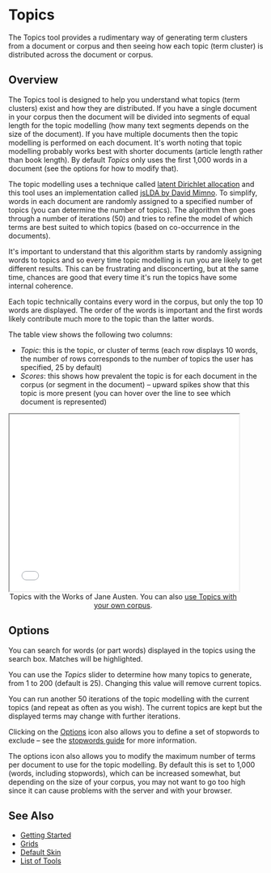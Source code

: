 # Topics

The Topics tool provides a rudimentary way of generating term clusters from a document or corpus and then seeing how each topic (term cluster) is distributed across the document or corpus.

## Overview

The Topics tool is designed to help you understand what topics (term clusters) exist and how they are distributed. If you have a single document in your corpus then the document will be divided into segments of equal length for the topic modelling (how many text segments depends on the size of the document). If you have multiple documents then the topic modelling is performed on each document. It's worth noting that topic modelling probably works best with shorter documents (article length rather than book length). By default *Topics* only uses the first 1,000 words in a document (see the options for how to modify that).

The topic modelling uses a technique called [latent Dirichlet allocation](https://en.wikipedia.org/wiki/Latent_Dirichlet_allocation) and this tool uses an implementation called [jsLDA by David Mimno](https://github.com/mimno/jsLDA). To simplify, words in each document are randomly assigned to a specified number of topics (you can determine the number of topics). The algorithm then goes through a number of iterations (50) and tries to refine the model of which terms are best suited to which topics (based on co-occurrence in the documents).

It's important to understand that this algorithm starts by randomly assigning words to topics and so every time topic modelling is run you are likely to get different results. This can be frustrating and disconcerting, but at the same time, chances are good that every time it's run the topics have some internal coherence.

Each topic technically contains every word in the corpus, but only the top 10 words are displayed. The order of the words is important and the first words likely contribute much more to the topic than the latter words.

The table view shows the following two columns:

- *Topic*: this is the topic, or cluster of terms (each row displays 10 words, the number of rows corresponds to the number of topics the user has specified, 25 by default)
- *Scores*: this shows how prevalent the topic is for each document in the corpus (or segment in the document) – upward spikes show that this topic is more present (you can hover over the line to see which document is represented)

<iframe src="../tool/Topics/?corpus=austen&subtitle=The+Works+of+Jane+Austen" style="width: 90%; height: 350px;"></iframe>
<div style="width: 90%; text-align: center; margin-bottom: 1em;">Topics with the Works of Jane Austen. You can also <a href="../?view=Topics" target="_blank">use Topics with your own corpus</a>.</div>

## Options

You can search for words (or part words) displayed in the topics using the search box. Matches will be highlighted.

You can use the *Topics* slider to determine how many topics to generate, from 1 to 200 (default is 25). Changing this value will remove current topics.

You can run another 50 iterations of the topic modelling with the current topics (and repeat as often as you wish). The current topics are kept but the displayed terms may change with further iterations.

Clicking on the [Options](#!/guide/options) icon also allows you to define a set of stopwords to exclude – see the [stopwords guide](#!/guide/stopwords) for more information.

The options icon also allows you to modify the maximum number of terms per document to use for the topic modelling. By default this is set to 1,000 (words, including stopwords), which can be increased somewhat, but depending on the size of your corpus, you may not want to go too high since it can cause problems with the server and with your browser.

## See Also

- [Getting Started](#!/guide/start)
- [Grids](#!/guide/grids)
- [Default Skin](#!/guide/skins-section-default-skin)
- [List of Tools](#!/guide/tools)
